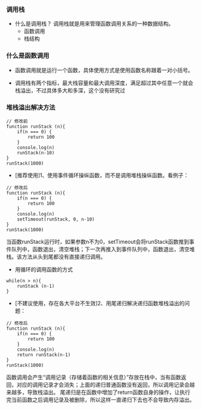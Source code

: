 ### 调用栈
- 什么是调用栈？
调用栈就是用来管理函数调用关系的一种数据结构。
    - 函数调用
    - 栈结构

### 什么是函数调用
- 函数调用就是运行一个函数，具体使用方式是使用函数名称跟着一对小括号。

- 调用栈有两个指标，最大栈容量和最大调用深度，满足超过其中任意一个就会栈溢出，不过具体多大和多深，这个没有研究过


### 堆栈溢出解决方法
```
// 修改前
function runStack (n){
    if(n === 0) {
        return 100
    }
    console.log(n)
    runStack(n-10)
}
runStack(1000)
```
- [推荐使用]1、使用事件循环操纵函数，而不是调用堆栈操纵函数。看例子：
```
// 修改后
function runStack (n){
    if(n === 0) {
        return 100
    }
    console.log(n)
    setTimeout(runStack, 0, n-10)
}
runStack(1000)
```
当函数runStack运行时，如果参数n不为0，setTimeout会将runStack函数推到事件队列中，函数退出，清空堆栈；下一次再推入到事件队列中，函数退出，清空堆栈。该方法从头到尾都没有直接递归调用。

- 用循环的调用函数的方式
```
while(n > n){
    runStack (n-1)
}
```

- [不建议使用，存在各大平台不生效]2、用尾递归解决递归函数堆栈溢出的问题：
```
// 修改后
function runStack (n){
    if(n === 0) {
        return 100
    }
    console.log(n)
    return runStack(n-1)
}
runStack(1000)
```
函数调用会产生“调用记录（存储着函数的相关信息）”存放在栈中，当有函数返回，对应的调用记录才会消失；上面的递归普通函数没有返回，所以调用记录会越来越多，导致栈溢出。
尾递归是在函数中增加了return函数自身的操作，让执行完当前函数之后调用记录及被删除，所以这样一直递归下去也不会导致内存溢出。

